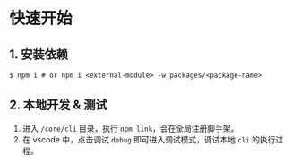 # 快速开始

## 1. 安装依赖

```shell
$ npm i # or npm i <external-module> -w packages/<package-name>
```

## 2. 本地开发 & 测试

1. 进入 `/core/cli` 目录，执行 `npm link`，会在全局注册脚手架。
2. 在 vscode 中，点击调试 `debug` 即可进入调试模式，调试本地 `cli` 的执行过程。
